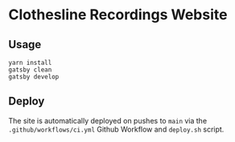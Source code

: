 # Clothesline Recordings Website

## Usage
```
yarn install
gatsby clean
gatsby develop
```

## Deploy
The site is automatically deployed on pushes to `main` via the `.github/workflows/ci.yml` Github Workflow and `deploy.sh` script.
